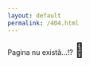 ```yaml
---
layout: default
permalink: /404.html
---
```


Pagina nu există…!? <span style="font-size: 2em">🤔</span>

